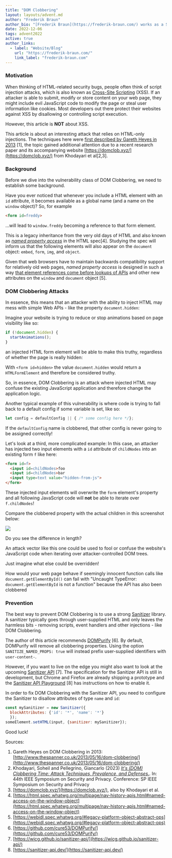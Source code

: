 ```yaml
---
title: "DOM Clobbering"
layout: layouts/advent.md
author: "Frederik Braun"
author_bio: "[Frederik Braun](https://frederik-braun.com/) works as a Staff Security Engineer for Mozilla Firefox in Berlin. He’s also a member of the W3C Web Application Security Working Group where he co-authored the Subresource Integrity standard. When not at work, Frederik goes on long bike treks across Europe with his wife and two kids."
date: 2022-12-06
tags: advent2022
active: true
author_links:
  - label: "Website/Blog"
    url: "https://frederik-braun.com/"
    link_label: "frederik-braun.com"
---
```


### Motivation

When thinking of HTML-related security bugs, people often think of script injection attacks, which is also known as [Cross-Site Scripting](https://en.wikipedia.org/wiki/Cross-site_scripting) (XSS). If an attacker is able to submit, modify or store content on your web page, they might include evil JavaScript code to modify the page or steal user information like cookies.
Most developers out there protect their websites against XSS by disallowing or controlling script execution.

However, this article is **NOT** about XSS.

This article is about an interesting attack that relies on HTML-only injections. The techniques here were [first described by Gareth Heyes in 2013](http://www.thespanner.co.uk/2013/05/16/dom-clobbering/) [1], the topic gained additional attention due to a recent research paper and its accompanying website [https://domclob.xyz/](https://domclob.xyz/) from Khodayari et al[2,3].

### Background

Before we dive into the vulnerability class of DOM Clobbering, we need to establish some background.

Have you ever noticed that whenever you include a HTML element with an `id` attribute, it becomes available as a global name (and a name on the `window` object)? So, for example

```html
<form id=freddy>
```

…will lead to `window.freddy` becoming a reference to that form element.

This is a legacy inheritance from the very old days of HTML and also known as *[named property access](https://html.spec.whatwg.org/multipage/nav-history-apis.html#named-access-on-the-window-object)* in the HTML spec[4]. Studying the spec will inform us that the following elements will also appear on the `document` object: `embed`, `form`, `img`, and `object`.

Given that web browsers have to maintain backwards compatibility support for relatively old web pages, *named property access* is designed in such a way [that element references come before lookups of APIs](https://webidl.spec.whatwg.org/#legacy-platform-object-abstract-ops) and other new attributes on the `window` and `document` object [5].

### DOM Clobbering Attacks

In essence, this means that an attacker with the ability to inject HTML may mess with simple Web APIs - like the property `document.hidden`:

Imagine your website is trying to reduce or stop animations based on page visibility like so:

```js
if (!document.hidden) {
  startAnimations(); 
}
```

an injected HTML form element will be able to make this truthy, regardless of whether the page is really hidden:

With `<form id=hidden>` the value `document.hidden` would return a `HTMLFormElement` and therefore be considered truthy.

So, in essence, DOM Clobbering is an attack where injected HTML may confuse the existing JavaScript application and therefore change the application logic.

Another typical example of this vulnerability is where code is trying to fall back to a default config if some variable is set, like so:

```js
let config = defaultConfig || { /* some config here */};
```

If the `defaultConfig` name is clobbered, that other config is never going to be assigned correctly!

Let's look at a third, more complicated example: In this case, an attacker has injected two input elements with a `id` attribute of `childNodes` into an existing form `f` like here:

```html
<form id=f>
  <input id=childNodes>foo
  <input id=childNodes>bar
  <input type=text value="hidden-from-js">
</form>
```

These injected input elements will overwrite the `form` element's property and all following JavaScript code will **not** be able to iterate over `f.childNodes`!

Compare the clobbered property with the actual children in this screenshot below:

![](/images/advent2022/6/image1.png)

Do you see the difference in length?

An attack vector like this one could be used to fool or confuse the website's JavaScript code when iterating over attacker-controlled DOM trees.

Just imagine what else could be overridden!

How would your web page behave if seemingly innocent function calls like `document.getElementById()` can fail with "Uncaught TypeError: `document.getElementById` is not a function" because the API has also been clobbered

### Prevention

The best way to prevent DOM Clobbering is to use a strong [Sanitizer](https://en.wikipedia.org/wiki/HTML_sanitization) library. A sanitizer typically goes through user-supplied HTML and only leaves the harmless bits - removing scripts, event handlers and other injections - like DOM Clobbering.

The author of this article recommends [DOMPurify](https://github.com/cure53/DOMPurify/) [6]. By default, DOMPurify will remove all clobbering properties. Using the option `SANITIZE_NAMED_PROPS: true` will instead prefix user-supplied identifiers with `user-content-`.

However, if you want to live on the edge you might also want to look at the upcoming [Sanitizer API](https://wicg.github.io/sanitizer-api/) [7]. The specification for the Sanitizer API is still in development, but Chrome and Firefox are already shipping a prototype and the [Sanitizer API Playground](https://sanitizer-api.dev/) [8] has instructions on how to enable it.

In order to fix DOM Clobbering with the Sanitizer API, you need to configure the Sanitizer to disallow attributes of type `name` and `id`:

```js
const mySanitizer = new Sanitizer({
  blockAttributes: {'id': '*', 'name': '*'}
  });
someElement.setHTML(input, {sanitizer: mySanitizer});
```

Good luck!

Sources:

1. Gareth Heyes on DOM Clobbering in 2013: [http://www.thespanner.co.uk/2013/05/16/dom-clobbering/](http://www.thespanner.co.uk/2013/05/16/dom-clobbering/)
2. Khodayari, Soheil and Pellegrino, Giancarlo (2023) [_It's (DOM) Clobbering Time: Attack Techniques, Prevalence, and Defenses._](https://publications.cispa.saarland/3756/). In: 44th IEEE Symposium on Security and Privacy. Conference: SP IEEE Symposium on Security and Privacy
3. [https://domclob.xyz/](https://domclob.xyz/), also by Khodayari et al.
4. [https://html.spec.whatwg.org/multipage/nav-history-apis.html#named-access-on-the-window-object](https://html.spec.whatwg.org/multipage/nav-history-apis.html#named-access-on-the-window-object)
5. [https://webidl.spec.whatwg.org/#legacy-platform-object-abstract-ops](https://webidl.spec.whatwg.org/#legacy-platform-object-abstract-ops)
6. [https://github.com/cure53/DOMPurify/](https://github.com/cure53/DOMPurify/)
7. [https://wicg.github.io/sanitizer-api/](https://wicg.github.io/sanitizer-api/)
8. [https://sanitizer-api.dev/](https://sanitizer-api.dev/)
